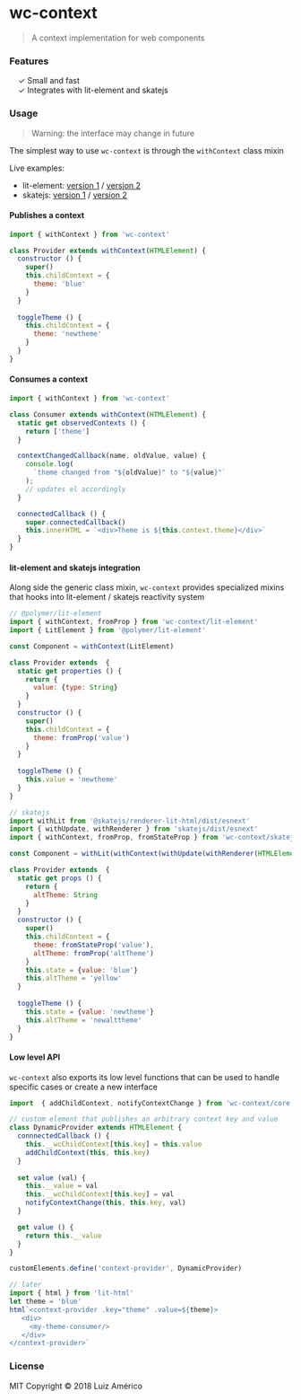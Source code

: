 # wc-context

> A context implementation for web components


### Features

&nbsp; &nbsp; ✓ Small and fast<br>
&nbsp; &nbsp; ✓ Integrates with lit-element and skatejs<br>


### Usage

> Warning: the interface may change in future

The simplest way to use `wc-context` is through the `withContext` class mixin 

Live examples: 
* lit-element: [version 1](https://codesandbox.io/s/8n89qz95q2) /
 [version 2](https://codesandbox.io/s/wq6jyo3jvw)
* skatejs: [version 1](https://codesandbox.io/s/xj1k8x936w) / 
 [version 2](https://codesandbox.io/s/82q46lo3x8)

#### Publishes a context

```javascript
import { withContext } from 'wc-context'

class Provider extends withContext(HTMLElement) {
  constructor () {
    super()
    this.childContext = {
      theme: 'blue'
    }
  }
  
  toggleTheme () {
    this.childContext = {
      theme: 'newtheme'
    }
  }
}
```

#### Consumes a context

```javascript
import { withContext } from 'wc-context'

class Consumer extends withContext(HTMLElement) {
  static get observedContexts () {
    return ['theme']
  }

  contextChangedCallback(name, oldValue, value) {
    console.log(
      `theme changed from "${oldValue}" to "${value}"`
    );
    // updates el accordingly
  }

  connectedCallback () {
    super.connectedCallback()
    this.innerHTML = `<div>Theme is ${this.context.theme}</div>`
  }  
}
```

#### lit-element and skatejs integration

Along side the generic class mixin, `wc-context` provides specialized mixins that hooks into lit-element / skatejs reactivity system

```javascript
// @polymer/lit-element
import { withContext, fromProp } from 'wc-context/lit-element'
import { LitElement } from '@polymer/lit-element'

const Component = withContext(LitElement)

class Provider extends  {
  static get properties () {
    return {
      value: {type: String}
    }
  }
  constructor () {
    super()
    this.childContext = {
      theme: fromProp('value')
    }
  }
  
  toggleTheme () {
    this.value = 'newtheme'
  }
}
```

```javascript
// skatejs
import withLit from '@skatejs/renderer-lit-html/dist/esnext'
import { withUpdate, withRenderer } from 'skatejs/dist/esnext'
import { withContext, fromProp, fromStateProp } from 'wc-context/skatejs'

const Component = withLit(withContext(withUpdate(withRenderer(HTMLElement))))

class Provider extends  {
  static get props () {
    return {
      altTheme: String
    }
  }
  constructor () {
    super()
    this.childContext = {
      theme: fromStateProp('value'),
      altTheme: fromProp('altTheme')
    }
    this.state = {value: 'blue'}
    this.altTheme = 'yellow'
  }
  
  toggleTheme () {
    this.state = {value: 'newtheme'}
    this.altTheme = 'newalttheme'
  }
}
```

#### Low level API

`wc-context` also exports its low level functions that can be used to handle specific cases or create a new interface

```javascript
import  { addChildContext, notifyContextChange } from 'wc-context/core'

// custom element that publishes an arbitrary context key and value
class DynamicProvider extends HTMLElement {
  connnectedCallback () {
    this.__wcChildContext[this.key] = this.value    
    addChildContext(this, this.key)
  }
  
  set value (val) {
    this.__value = val
    this.__wcChildContext[this.key] = val
    notifyContextChange(this, this.key, val)
  }

  get value () {
    return this.__value
  }
}

customElements.define('context-provider', DynamicProvider)

// later
import { html } from 'lit-html'
let theme = 'blue' 
html`<context-provider .key="theme" .value=${theme}>
   <div>
     <my-theme-consumer/>
   </div>
</context-provider>`
```


### License

MIT
Copyright © 2018 Luiz Américo
